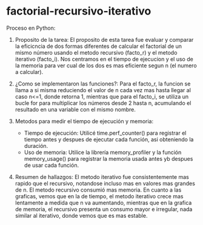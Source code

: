 # factorial-recursivo-iterativo

Proceso en Python:

1. Proposito de la tarea: El proposito de esta tarea fue evaluar y comparar la eficicncia de dos formas diferentes de calcular el factorial de un mismo número usando el metodo recursivo (facto_r) y el metodo iterativo (facto_i). Nos centramos en el tiempo de ejecucion y el uso de la memoria para ver cual de los dos es mas eficiente segun n (el numero a calcular).
   
2. ¿Como se implementaron las funciones?: Para el facto_r, la funcion se llama a si misma reduciendo el valor de n cada vez mas hasta llegar al caso n<=1, donde retorna 1, mientras que para el facto_i, se utiliza un bucle for para multiplicar los números desde 2 hasta n, acumulando el resultado en una variable con el mismo nombre.

3. Metodos para medir el tiempo de ejecución y memoria:
   - Tiempo de ejecución: Utilicé time.perf_counter() para registrar el tiempo antes y despues de ejecutar cada función, asi obteniendo la duración.
   - Uso de memoria: Utilice la librería memory_profiler y la función memory_usage() para registrar la memoria usada antes yb despues de usar cada función.

4. Resumen de hallazgos: El metodo iterativo fue consistentemente mas rapido que el recursivo, notandose incluso mas en valores mas grandes de n. El metodo recursivo consumió mas memoria.
En cuanto a las graficas, vemos que en la de tiempo, el metodo iterativo crece mas lentamente a medida que n va aumentando, mientras que en la grafica de memoria, el recursivo presenta un consumo mayor e irregular, nada similar al iterativo, donde vemos que es mas estable.
